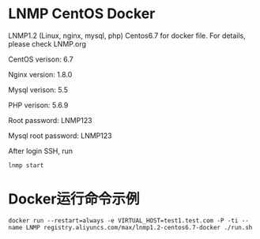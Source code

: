 # LNMP CentOS Docker

LNMP1.2 (Linux, nginx, mysql, php) Centos6.7 for docker file. For details, please check LNMP.org

CentOS verison: 6.7

Nginx version: 1.8.0

Mysql verison: 5.5

PHP verison: 5.6.9

Root password: LNMP123

Mysql root password: LNMP123

After login SSH, run 

```lnmp start```

# Docker运行命令示例

```docker run --restart=always -e VIRTUAL_HOST=test1.test.com -P -ti --name LNMP registry.aliyuncs.com/max/lnmp1.2-centos6.7-docker ./run.sh```

